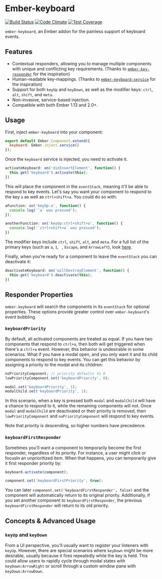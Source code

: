 # Ember-keyboard

[![Build Status](https://travis-ci.org/Ticketfly/ember-keyboard.svg?branch=master)](https://travis-ci.org/Ticketfly/ember-keyboard)
[![Code Climate](https://codeclimate.com/repos/563b83436956801248000005/badges/18e904b0594e65b152c9/gpa.svg)](https://codeclimate.com/repos/563b83436956801248000005/feed)
[![Test Coverage](https://codeclimate.com/repos/563b83436956801248000005/badges/18e904b0594e65b152c9/coverage.svg)](https://codeclimate.com/repos/563b83436956801248000005/coverage)

`ember-keyboard`, an Ember addon for the painless support of keyboard events.

## Features

* Contextual responders, allowing you to manage multiple components with unique and conflicting key requirements. (Thanks to [`ember-key-responder`](https://github.com/yapplabs/ember-key-responder) for the inspiration)
* Human-readable key-mappings. (Thanks to [`ember-keyboard-service`](https://github.com/Fabriquartz/ember-keyboard-service) for the inspiration)
* Support for both `keyUp` and `keyDown`, as well as the modifier keys: `ctrl`, `alt`, `shift`, and `meta`.
* Non-invasive, service-based injection.
* Compatible with both Ember 1.13 and 2.0+.

## Usage

First, inject `ember-keyboard` into your component:

```js
export default Ember.Component.extend({
  keyboard: Ember.inject.service()
});
```

Once the `keyboard` service is injected, you need to activate it.

```js
activateKeyboard: on('didInsertElement', function() {
  this.get('keyboard').activate(this);
})
```

This will place the component in the `eventStack`, meaning it'll be able to respond to key events. Let's say you want your component to respond to the key `a` as well as `ctrl+shift+a`. You could do so with:

```js
aFunction: on('keyUp:a', function() {
  console.log('`a` was pressed');
}),

anotherFunction: on('keyUp:ctrl+shift+a', function() {
  console.log('`ctrl+shift+a` was pressed');
})
```

The modifier keys include `ctrl`, `shift`, `alt`, and `meta`. For a full list of the primary keys (such as `a`, `1`, ` `, `Escape`, and `ArrowLeft`), look [here](https://github.com/Ticketfly/ember-keyboard/blob/master/addon/fixtures/key-map.js).

Finally, when you're ready for a component to leave the `eventStack` you can deactivate it:

```js
deactivateKeyboard: on('willDestroyElement', function() {
  this.get('keyboard').deactivate(this);
})
```

## Responder Properties

`ember-keyboard` will search the components in its `eventStack` for optional properties. These options provide greater control over `ember-keyboard`'s event bubbling.

### `keyboardPriority`

By default, all activated components are treated as equal. If you have two components that respond to `ctrl+a`, then both will get triggered when there's a `ctrl+a` event. However, this behavior is undesirable in some scenarios. What if you have a modal open, and you only want it and its child components to respond to key events. You can get this behavior by assigning a priority to the modal and its children:

```js
noPriorityComponent; // priority defaults to 0
lowPriorityComponent.set('keyboardPriority', 0);

modal.set('keyboardPriority', 1);
modalChild.set('keyboardPriority', 1);
```

In this scenario, when a key is pressed both `modal` and `modalChild` will have a chance to respond to it, while the remaining components will not. Once `modal` and `modalChild` are deactivated or their priority is removed, then `lowPriorityComponent` and `noPriorityComponent` will respond to key events.

Note that priority is descending, so higher numbers have precedence.

### `keyboardFirstResponder`

Sometimes you'll want a component to temporarily become the first responder, regardless of its priority. For instance, a user might click or focusIn an unprioritized item. When that happens, you can temporarily give it first responder priority by:

```js
keyboard.activate(component);

component.set('keyboardFirstPriority', true);
```

You can later `component.set('keyboardFirstResponder', false)` and the component will automatically return to its original priority. Additionally, if you set another component to `keyboardFirstResponder`, the previous `keyboardFirstResponder` will return to its old priority.

## Concepts & Advanced Usage

### `keyUp` and `keyDown`

From a UI perspective, you'll usually want to register your listeners with `keyUp`. However, there are special scenarios where `keyDown` might be more desirable, usually because it fires repeatedly while the key is held. This could allow users to rapidly cycle through modal states with `keyDown:ArrowRight` or scroll through a custom window pane with `keyDown:ArrowDown`.
